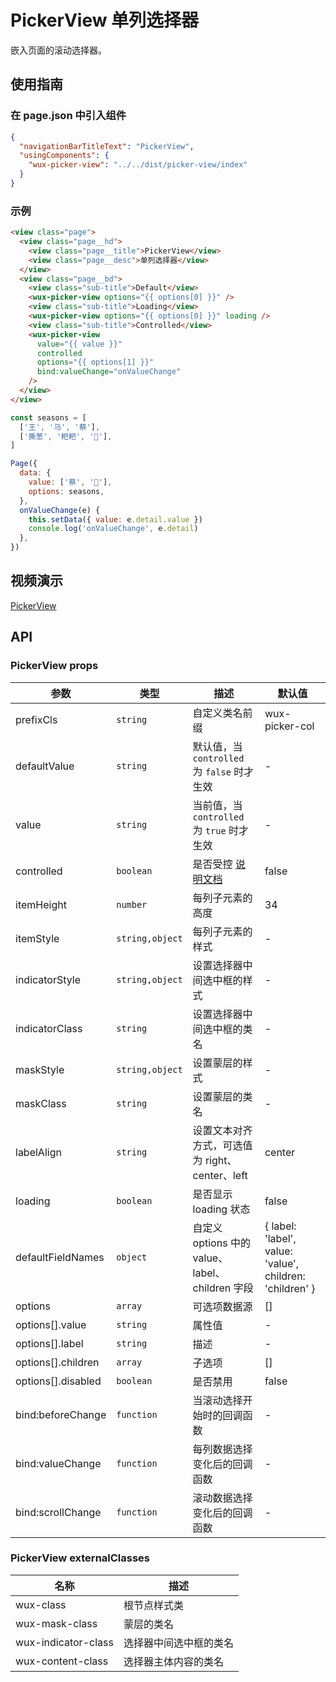 # PickerView 单列选择器

嵌入页面的滚动选择器。

## 使用指南

### 在 page.json 中引入组件

```json
{
  "navigationBarTitleText": "PickerView",
  "usingComponents": {
    "wux-picker-view": "../../dist/picker-view/index"
  }
}
```

### 示例

```html
<view class="page">
  <view class="page__hd">
    <view class="page__title">PickerView</view>
    <view class="page__desc">单列选择器</view>
  </view>
  <view class="page__bd">
    <view class="sub-title">Default</view>
    <wux-picker-view options="{{ options[0] }}" />
    <view class="sub-title">Loading</view>
    <wux-picker-view options="{{ options[0] }}" loading />
    <view class="sub-title">Controlled</view>
    <wux-picker-view
      value="{{ value }}"
      controlled
      options="{{ options[1] }}"
      bind:valueChange="onValueChange"
    />
  </view>
</view>
```

```js
const seasons = [
  ['王', '马', '蔡'],
  ['撕葱', '粑粑', '🏀'],
]

Page({
  data: {
    value: ['蔡', '🏀'],
    options: seasons,
  },
  onValueChange(e) {
    this.setData({ value: e.detail.value })
    console.log('onValueChange', e.detail)
  },
})
```

## 视频演示

[PickerView](./_media/picker-view.mp4 ':include :type=iframe width=375px height=667px')

## API

### PickerView props

| 参数               | 类型            | 描述                                            | 默认值                                                   |
| ------------------ | --------------- | ----------------------------------------------- | -------------------------------------------------------- |
| prefixCls          | `string`        | 自定义类名前缀                                  | wux-picker-col                                           |
| defaultValue       | `string`        | 默认值，当 `controlled` 为 `false` 时才生效     | -                                                        |
| value              | `string`        | 当前值，当 `controlled` 为 `true` 时才生效      | -                                                        |
| controlled         | `boolean`       | 是否受控 [说明文档](controlled.md)              | false                                                    |
| itemHeight         | `number`        | 每列子元素的高度                                | 34                                                       |
| itemStyle          | `string,object` | 每列子元素的样式                                | -                                                        |
| indicatorStyle     | `string,object` | 设置选择器中间选中框的样式                      | -                                                        |
| indicatorClass     | `string`        | 设置选择器中间选中框的类名                      | -                                                        |
| maskStyle          | `string,object` | 设置蒙层的样式                                  | -                                                        |
| maskClass          | `string`        | 设置蒙层的类名                                  | -                                                        |
| labelAlign         | `string`        | 设置文本对齐方式，可选值为 right、center、left  | center                                                   |
| loading            | `boolean`       | 是否显示 loading 状态                           | false                                                    |
| defaultFieldNames  | `object`        | 自定义 options 中的 value、label、children 字段 | { label: 'label', value: 'value', children: 'children' } |
| options            | `array`         | 可选项数据源                                    | []                                                       |
| options[].value    | `string`        | 属性值                                          | -                                                        |
| options[].label    | `string`        | 描述                                            | -                                                        |
| options[].children | `array`         | 子选项                                          | []                                                       |
| options[].disabled | `boolean`       | 是否禁用                                        | false                                                    |
| bind:beforeChange  | `function`      | 当滚动选择开始时的回调函数                      | -                                                        |
| bind:valueChange   | `function`      | 每列数据选择变化后的回调函数                    | -                                                        |
| bind:scrollChange  | `function`      | 滚动数据选择变化后的回调函数                    | -                                                        |

### PickerView externalClasses

| 名称                | 描述                   |
| ------------------- | ---------------------- |
| wux-class           | 根节点样式类           |
| wux-mask-class      | 蒙层的类名             |
| wux-indicator-class | 选择器中间选中框的类名 |
| wux-content-class   | 选择器主体内容的类名   |
